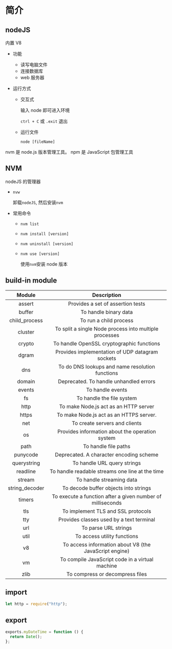# 简介

## nodeJS

内置 V8

- 功能

  - 读写电脑文件
  - 连接数据库
  - web 服务器

- 运行方式

  - 交互式

    输入 node 即可进入环境

    `ctrl + C` 或 `.exit` 退出

  - 运行文件

    `node [fileName]`

nvm 是 node.js 版本管理工具。 npm 是 JavaScript 包管理工具

## NVM

nodeJS 的管理器

- `nvw`

  卸载`nodeJS`, 然后安装`nvm`

- 常用命令

  - `nvm list`
  - `nvm install [version]`
  - `nvm uninstall [version]`
  - `nvm use [version]`

    使用`nvm`安装 node 版本

## build-in module

|     Module     |                        Description                         |
| :------------: | :--------------------------------------------------------: |
|     assert     |             Provides a set of assertion tests              |
|     buffer     |                   To handle binary data                    |
| child_process  |                   To run a child process                   |
|    cluster     |   To split a single Node process into multiple processes   |
|     crypto     |         To handle OpenSSL cryptographic functions          |
|     dgram      |      Provides implementation of UDP datagram sockets       |
|      dns       |      To do DNS lookups and name resolution functions       |
|     domain     |           Deprecated. To handle unhandled errors           |
|     events     |                      To handle events                      |
|       fs       |                 To handle the file system                  |
|      http      |           To make Node.js act as an HTTP server            |
|     https      |          To make Node.js act as an HTTPS server.           |
|      net       |               To create servers and clients                |
|       os       |      Provides information about the operation system       |
|      path      |                    To handle file paths                    |
|    punycode    |          Deprecated. A character encoding scheme           |
|  querystring   |                To handle URL query strings                 |
|    readline    |      To handle readable streams one line at the time       |
|     stream     |                  To handle streaming data                  |
| string_decoder |           To decode buffer objects into strings            |
|     timers     | To execute a function after a given number of milliseconds |
|      tls       |             To implement TLS and SSL protocols             |
|      tty       |          Provides classes used by a text terminal          |
|      url       |                    To parse URL strings                    |
|      util      |                To access utility functions                 |
|       v8       |   To access information about V8 (the JavaScript engine)   |
|       vm       |      To compile JavaScript code in a virtual machine       |
|      zlib      |              To compress or decompress files               |

## import

```js
let http = require("http");
```

## export

```js
exports.myDateTime = function () {
  return Date();
};
```
